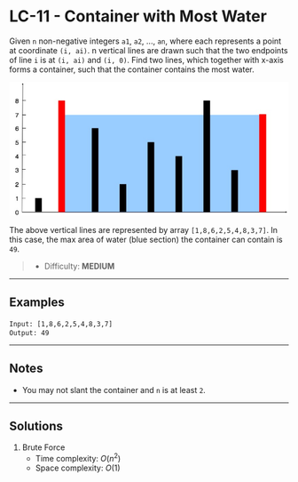 # LC-11 - Container with Most Water

Given `n` non-negative integers `a1`, `a2`, ..., `an`, where each represents a point at coordinate `(i, ai)`. n vertical lines are drawn such that the two endpoints of line `i` is at `(i, ai)` and `(i, 0)`. Find two lines, which together with x-axis forms a container, such that the container contains the most water.

![](../res/img/LC-11.jpg)

The above vertical lines are represented by array `[1,8,6,2,5,4,8,3,7]`. In this case, the max area of water (blue section) the container can contain is `49`.

> * Difficulty: **MEDIUM**

---
## Examples

```
Input: [1,8,6,2,5,4,8,3,7]
Output: 49
```

---
## Notes

* You may not slant the container and `n` is at least `2`.

---
## Solutions

1. Brute Force
    * Time complexity: $O(n^2)$
    * Space complexity: $O(1)$